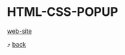 # HTML-CSS-POPUP

[web-site](https://barasii.github.io/HTML-CSS-POPUP/)

:arrow_heading_up: [back](../../../kottans-frontend)
